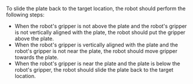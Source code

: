 To slide the plate back to the target location, the robot should perform the following steps:
- When the robot's gripper is not above the plate and the robot's gripper is not vertically aligned with the plate, the robot should put the gripper above the plate.
- When the robot's gripper is vertically aligned with the plate and the robot's gripper is not near the plate, the robot should move gripper towards the plate.
- When the robot's gripper is near the plate and the plate is below the robot's gripper, the robot should slide the plate back to the target location.
